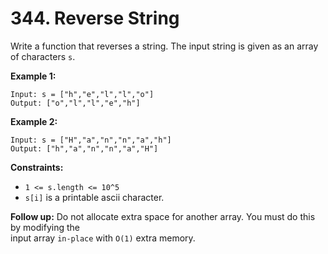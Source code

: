 # 344. Reverse String

Write a function that reverses a string. The input string is given as an array of characters `s`.

**Example 1:**

    Input: s = ["h","e","l","l","o"]
    Output: ["o","l","l","e","h"]

**Example 2:**

    Input: s = ["H","a","n","n","a","h"]
    Output: ["h","a","n","n","a","H"]

**Constraints:**

- `1 <= s.length <= 10^5`
- `s[i]` is a printable ascii character.

**Follow up:** Do not allocate extra space for another array. You must do this by modifying the  
input array `in-place` with `O(1)` extra memory.
